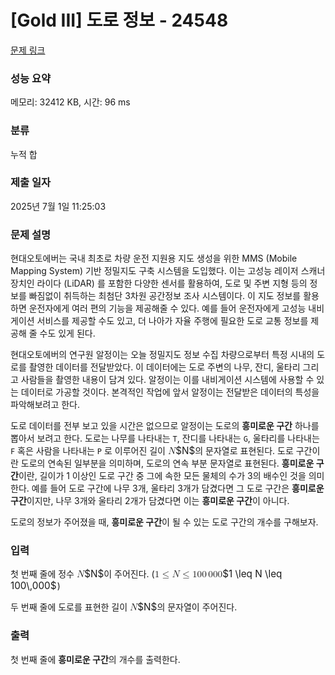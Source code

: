 # [Gold III] 도로 정보 - 24548 

[문제 링크](https://www.acmicpc.net/problem/24548) 

### 성능 요약

메모리: 32412 KB, 시간: 96 ms

### 분류

누적 합

### 제출 일자

2025년 7월 1일 11:25:03

### 문제 설명

<p>현대오토에버는 국내 최초로 차량 운전 지원용 지도 생성을 위한 MMS (Mobile Mapping System) 기반 정밀지도 구축 시스템을 도입했다. 이는 고성능 레이저 스캐너 장치인 라이다 (LiDAR) 를 포함한 다양한 센서를 활용하여, 도로 및 주변 지형 등의 정보를 빠짐없이 취득하는 최첨단 3차원 공간정보 조사 시스템이다. 이 지도 정보를 활용하면 운전자에게 여러 편의 기능을 제공해줄 수 있다. 예를 들어 운전자에게 고성능 내비게이션 서비스를 제공할 수도 있고, 더 나아가 자율 주행에 필요한 도로 교통 정보를 제공해 줄 수도 있게 된다.</p>

<p>현대오토에버의 연구원 알정이는 오늘 정밀지도 정보 수집 차량으로부터 특정 시내의 도로를 촬영한 데이터를 전달받았다. 이 데이터에는 도로 주변의 나무, 잔디, 울타리 그리고 사람들을 촬영한 내용이 담겨 있다. 알정이는 이를 내비게이션 시스템에 사용할 수 있는 데이터로 가공할 것이다. 본격적인 작업에 앞서 알정이는 전달받은 데이터의 특성을 파악해보려고 한다.</p>

<p>도로 데이터를 전부 보고 있을 시간은 없으므로 알정이는 도로의 <strong>흥미로운 구간</strong> 하나를 뽑아서 보려고 한다. 도로는 나무를 나타내는 <code>T</code>, 잔디를 나타내는 <code>G</code>, 울타리를 나타내는 <code>F</code> 혹은 사람을 나타내는 <code>P</code> 로 이루어진 길이 <mjx-container class="MathJax" jax="CHTML" style="font-size: 109%; position: relative;"><mjx-math class="MJX-TEX" aria-hidden="true"><mjx-mi class="mjx-i"><mjx-c class="mjx-c1D441 TEX-I"></mjx-c></mjx-mi></mjx-math><mjx-assistive-mml unselectable="on" display="inline"><math xmlns="http://www.w3.org/1998/Math/MathML"><mi>N</mi></math></mjx-assistive-mml><span aria-hidden="true" class="no-mathjax mjx-copytext">$N$</span></mjx-container>의 문자열로 표현된다. 도로 구간이란 도로의 연속된 일부분을 의미하며, 도로의 연속 부분 문자열로 표현된다. <strong>흥미로운 구간</strong>이란, 길이가 1 이상인 도로 구간 중 그에 속한 모든 물체의 수가 3의 배수인 것을 의미한다. 예를 들어 도로 구간에 나무 3개, 울타리 3개가 담겼다면 그 도로 구간은 <strong>흥미로운 구간</strong>이지만, 나무 3개와 울타리 2개가 담겼다면 이는 <strong>흥미로운 구간</strong>이 아니다.</p>

<p>도로의 정보가 주어졌을 때, <strong>흥미로운 구간</strong>이 될 수 있는 도로 구간의 개수를 구해보자.</p>

### 입력 

 <p>첫 번째 줄에 정수 <mjx-container class="MathJax" jax="CHTML" style="font-size: 109%; position: relative;"><mjx-math class="MJX-TEX" aria-hidden="true"><mjx-mi class="mjx-i"><mjx-c class="mjx-c1D441 TEX-I"></mjx-c></mjx-mi></mjx-math><mjx-assistive-mml unselectable="on" display="inline"><math xmlns="http://www.w3.org/1998/Math/MathML"><mi>N</mi></math></mjx-assistive-mml><span aria-hidden="true" class="no-mathjax mjx-copytext">$N$</span></mjx-container>이 주어진다. (<mjx-container class="MathJax" jax="CHTML" style="font-size: 109%; position: relative;"><mjx-math class="MJX-TEX" aria-hidden="true"><mjx-mn class="mjx-n"><mjx-c class="mjx-c31"></mjx-c></mjx-mn><mjx-mo class="mjx-n" space="4"><mjx-c class="mjx-c2264"></mjx-c></mjx-mo><mjx-mi class="mjx-i" space="4"><mjx-c class="mjx-c1D441 TEX-I"></mjx-c></mjx-mi><mjx-mo class="mjx-n" space="4"><mjx-c class="mjx-c2264"></mjx-c></mjx-mo><mjx-mn class="mjx-n" space="4"><mjx-c class="mjx-c31"></mjx-c><mjx-c class="mjx-c30"></mjx-c><mjx-c class="mjx-c30"></mjx-c></mjx-mn><mjx-mstyle><mjx-mspace style="width: 0.167em;"></mjx-mspace></mjx-mstyle><mjx-mn class="mjx-n"><mjx-c class="mjx-c30"></mjx-c><mjx-c class="mjx-c30"></mjx-c><mjx-c class="mjx-c30"></mjx-c></mjx-mn></mjx-math><mjx-assistive-mml unselectable="on" display="inline"><math xmlns="http://www.w3.org/1998/Math/MathML"><mn>1</mn><mo>≤</mo><mi>N</mi><mo>≤</mo><mn>100</mn><mstyle scriptlevel="0"><mspace width="0.167em"></mspace></mstyle><mn>000</mn></math></mjx-assistive-mml><span aria-hidden="true" class="no-mathjax mjx-copytext">$1 \leq N \leq 100\,000$</span></mjx-container> )</p>

<p>두 번째 줄에 도로를 표현한 길이 <mjx-container class="MathJax" jax="CHTML" style="font-size: 109%; position: relative;"><mjx-math class="MJX-TEX" aria-hidden="true"><mjx-mi class="mjx-i"><mjx-c class="mjx-c1D441 TEX-I"></mjx-c></mjx-mi></mjx-math><mjx-assistive-mml unselectable="on" display="inline"><math xmlns="http://www.w3.org/1998/Math/MathML"><mi>N</mi></math></mjx-assistive-mml><span aria-hidden="true" class="no-mathjax mjx-copytext">$N$</span></mjx-container>의 문자열이 주어진다.</p>

### 출력 

 <p>첫 번째 줄에 <strong>흥미로운 구간</strong>의 개수를 출력한다.</p>

